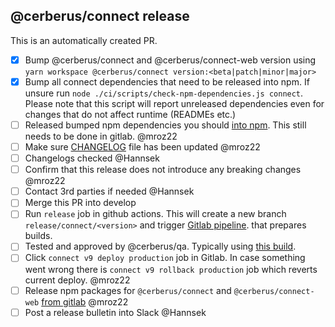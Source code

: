 ## @cerberus/connect release

This is an automatically created PR.

-   [x] Bump @cerberus/connect and @cerberus/connect-web version using `yarn workspace @cerberus/connect version:<beta|patch|minor|major>`
-   [x] Bump all connect dependencies that need to be released into npm. If unsure run `node ./ci/scripts/check-npm-dependencies.js connect`. Please note that this script will report unreleased dependencies even for changes that do not affect runtime (READMEs etc.)
-   [ ] Released bumped npm dependencies you should [into npm](./npm-packages.md). This still needs to be done in gitlab. @mroz22
-   [ ] Make sure [CHANGELOG](https://github.com/Cerberus-Wallet/cerberus-suite/blob/npm-release/connect/packages/connect/CHANGELOG.md) file has been updated @mroz22
-   [ ] Changelogs checked @Hannsek
-   [ ] Confirm that this release does not introduce any breaking changes @mroz22
-   [ ] Contact 3rd parties if needed @Hannsek
-   [ ] Merge this PR into develop
-   [ ] Run `release` job in github actions. This will create a new branch `release/connect/<version>` and trigger [Gitlab pipeline](https://gitlab.com/satoshilabs/cerberus/cerberus-suite/-/pipelines?page=1&scope=branches&ref=release%2Fconnect-v9). that prepares builds.
-   [ ] Tested and approved by @cerberus/qa. Typically using [this build](https://staging-connect.cerberus.uraanai.com/).
-   [ ] Click `connect v9 deploy production` job in Gitlab. In case something went wrong there is `connect v9 rollback production` job which reverts current deploy. @mroz22
-   [ ] Release npm packages for `@cerberus/connect` and `@cerberus/connect-web` [from gitlab](https://gitlab.com/satoshilabs/cerberus/cerberus-suite/-/pipelines) @mroz22
-   [ ] Post a release bulletin into Slack @Hannsek
